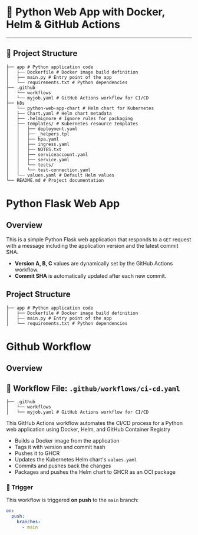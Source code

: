 # 🐍 Python Web App with Docker, Helm & GitHub Actions


---

## 📁 Project Structure

```
├── app # Python application code
│   ├── Dockerfile # Docker image build definition
│   ├── main.py # Entry point of the app
│   └── requirements.txt # Python dependencies
├── .github
│   └── workflows
│   └── myjob.yaml # GitHub Actions workflow for CI/CD
├── k8s
│   └── python-web-app-chart # Helm chart for Kubernetes
│   ├── Chart.yaml # Helm chart metadata
│   ├── .helmignore # Ignore rules for packaging
│   ├── templates/ # Kubernetes resource templates
│   │   ├── deployment.yaml
│   │   ├── _helpers.tpl
│   │   ├── hpa.yaml
│   │   ├── ingress.yaml
│   │   ├── NOTES.txt
│   │   ├── serviceaccount.yaml
│   │   ├── service.yaml
│   │   └── tests/
│   │   └── test-connection.yaml
│   └── values.yaml # Default Helm values
└── README.md # Project documentation
```
# Python Flask Web App

## Overview

This is a simple Python Flask web application that responds to a `GET` request with a message including the application version and the latest commit SHA.


- **Version A, B, C** values are dynamically set by the GitHub Actions workflow.
- **Commit SHA** is automatically updated after each new commit.

## Project Structure

```
├── app # Python application code
│   ├── Dockerfile # Docker image build definition
│   ├── main.py # Entry point of the app
│   └── requirements.txt # Python dependencies
```

# Github Workflow 

## Overview


## 📂 Workflow File: `.github/workflows/ci-cd.yaml`

```
├── .github
│   └── workflows
│   └── myjob.yaml # GitHub Actions workflow for CI/CD
```
This GitHub Actions workflow automates the CI/CD process for a Python web application using Docker, Helm, and GitHub Container Registry 

- Builds a Docker image from the application
- Tags it with version and commit hash
- Pushes it to GHCR
- Updates the Kubernetes Helm chart's `values.yaml`
- Commits and pushes back the changes
- Packages and pushes the Helm chart to GHCR as an OCI package

### 🧱 Trigger

This workflow is triggered **on push** to the `main` branch:

```yaml
on:
  push:
    branches:
      - main

